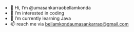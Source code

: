 - 👋 Hi, I’m @umasankarraobellamkonda
- 👀 I’m interested in coding
- 🌱 I’m currently learning Java
- 📫 reach me via bellamkondaumasankarrao@gmail.com

<!---
umasankarraobellamkonda/umasankarraobellamkonda is a ✨ special ✨ repository because its `README.md` (this file) appears on your GitHub profile.
You can click the Preview link to take a look at your changes.
--->
